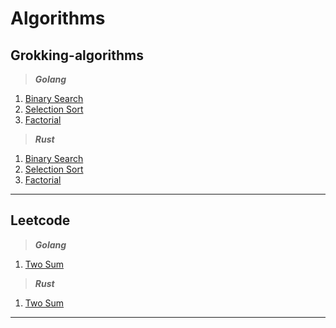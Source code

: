 # Algorithms

## Grokking-algorithms

> ***Golang*** <br>
1. [Binary Search](https://github.com/nklyy/algorithms/blob/master/grokking_algorithms/go/binary_search.go)
2. [Selection Sort](https://github.com/nklyy/algorithms/blob/master/grokking_algorithms/go/selection_sort.go)
3. [Factorial](https://github.com/nklyy/algorithms/blob/master/grokking_algorithms/go/factorial.go)

> ***Rust*** <br>
1. [Binary Search](https://github.com/nklyy/algorithms/blob/master/grokking_algorithms/rust/src/binary_search.rs)
2. [Selection Sort](https://github.com/nklyy/algorithms/blob/master/grokking_algorithms/rust/src/selection_sort.rs)
3. [Factorial](https://github.com/nklyy/algorithms/blob/master/grokking_algorithms/rust/src/factorial.rs)
<hr>

## Leetcode

> ***Golang*** <br>
1. [Two Sum](https://github.com/nklyy/algorithms/blob/master/leetcode/go/two_sum.go)

> ***Rust*** <br>
1. [Two Sum](https://github.com/nklyy/algorithms/blob/master/leetcode/rust/src/two_sum.rs)
<hr>
